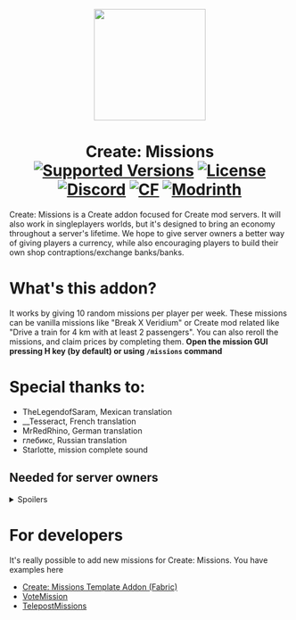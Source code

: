 <p align="center">
  <img width="200" src="https://kryeit.com/images/missions_logo.png">
</p>


<h1 align="center">Create: Missions  <br>
	<a href="https://www.curseforge.com/minecraft/mc-mods/missions/files"><img src="https://cf.way2muchnoise.eu/versions/missions.svg" alt="Supported Versions"></a>
	<a href="https://github.com/Kryeit/Missions/LICENSE"><img src="https://img.shields.io/github/license/Creators-of-Create/Create?style=flat&color=900c3f" alt="License"></a>
	<a href="https://discord.gg/3Mq6E2tRBU"><img src="https://img.shields.io/discord/1100446990590034041?color=5865f2&label=Discord&style=flat" alt="Discord"></a>
	<a href="https://www.curseforge.com/minecraft/mc-mods/missions"><img src="http://cf.way2muchnoise.eu/missions.svg" alt="CF"></a>
    <a href="https://modrinth.com/mod/missions"><img src="https://img.shields.io/modrinth/dt/missions?logo=modrinth&label=&suffix=%20&style=flat&color=242629&labelColor=5ca424&logoColor=1c1c1c" alt="Modrinth"></a>
    <br>
</h1>

Create: Missions is a Create addon focused for Create mod servers. It will also work in singleplayers worlds, but it's designed to bring an economy throughout a server's lifetime. We hope to give server owners a better way of giving players a currency, while also encouraging players to build their own shop contraptions/exchange banks/banks.

# What's this addon?
It works by giving 10 random missions per player per week. These missions can be vanilla missions like "Break X Veridium" or Create mod related like "Drive a train for 4 km with at least 2 passengers". You can also reroll the missions, and claim prices by completing them.
**Open the mission GUI pressing H key (by default) or using `/missions` command**

# Special thanks to:
- TheLegendofSaram, Mexican translation
- __Tesseract, French translation
- MrRedRhino, German translation
- глебикс, Russian translation
- Starlotte, mission complete sound

## Needed for server owners
<details>
<summary>Spoilers</summary>

Select the currencies and their exchange in `config\missions\currency.json`

As an example with [Create: Numismatics](https://modrinth.com/mod/create-numismatics) it would look like this:

```json
[
  {"numismatics:spur": "8"},
  {"numismatics:bevel": "2"},
  {"numismatics:sprocket": "4"},
  {"numismatics:cog": "8"},
  {"numismatics:crown": "8"},
  {"numismatics:sun": "1"}
]
```

<details>
<summary>missions.json -> How to configure the missions? </summary>
This file can be found in `config\missions\missions.json`.
An example mission configuration:

```json
{
  "place": {
    "reward": {
      "amount": "2-23",
      "item": "numismatics:bevel"
    },
    "weight": 0.7,
    "missions": {
      "create:track_signal": "20-50",
      "#minecraft:logs": "20-50"
    },
    "titles": [
      "Example title"
    ]
  }
}
```

Ranges like 2-23 mean a number at random from 2 to 23, both included.
Mission example: Place 35 Acacia Log(s)
Reward example: 2-23 Iron Coin(s)

Action number is determined when you RECEIVE the mission, and rewards are determined when you COMPLETE the mission.

The "weight" is the chance of this mission to be selected. From 0 to 1.

You can add as many item id's to the "missions" bracket, and add as many titles to "titles" bracket, for a mission to be granted one item and one title, both randomly from those inside the bracket.

</details>
<details>
<summary>Mechanical Exchanger</summary>

<p align="center">
  <img width="200" src="https://cdn.modrinth.com/data/KN33kvHF/images/c3e00905e1082e33477a90274f27b09ec4919f3a.png">

The Mechanical Exchanger doesn't have a crafting recipe, and can only be obtained with a 5% chance (default) after completing a hard mission.

It lets you to exchange currencies from smaller to bigger currency. Depends on which rotation direction the shaft has. It also requires 100 rpm, and consumes much more SU.
</p>
</details>
</details>

# For developers
It's really possible to add new missions for Create: Missions. You have examples here
- [Create: Missions Template Addon (Fabric)](https://github.com/muriplz/missions-fabric-example-addon)
- [VoteMission](https://modrinth.com/mod/votemission)
- [TelepostMissions](https://modrinth.com/mod/telepostmissions)
